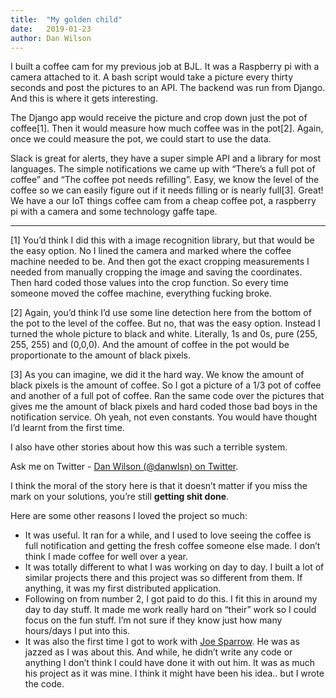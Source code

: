 ```yaml
---
title:  "My golden child"
date:   2019-01-23
author: Dan Wilson
---
```


I built a coffee cam for my previous job at BJL. It was a Raspberry pi with a camera attached to it. A bash script would take a picture every thirty seconds and post the pictures to an API. The backend was run from Django. And this is where it gets interesting.

The Django app would receive the picture and crop down just the pot of coffee[1]. Then it would measure how much coffee was in the pot[2]. Again, once we could measure the pot, we could start to use the data.

Slack is great for alerts, they have a super simple API and a library for most languages. The simple notifications we came up with “There’s a full pot of coffee” and “The coffee pot needs refilling”. Easy, we know the level of the coffee so we can easily figure out if it needs filling or is nearly full[3]. Great! We have a our IoT things coffee cam from a cheap coffee pot, a raspberry pi with a camera and some technology gaffe tape.

---


[1] You’d think I did this with a image recognition library, but that would be the easy option. No I lined the camera and marked where the coffee machine needed to be. And then got the exact cropping measurements I needed from manually cropping the image and saving the coordinates. Then hard coded those values into the crop function. So every time someone moved the coffee machine, everything fucking broke. 

[2] Again, you’d think I’d use some line detection here from the bottom of the pot to the level of the coffee. But no, that was the easy option. Instead I turned the whole picture to black and white. Literally, 1s and 0s, pure (255, 255, 255) and (0,0,0). And the amount of coffee in the pot would be proportionate to the amount of black pixels. 

[3] As you can imagine, we did it the hard way. We know the amount of black pixels is the amount of coffee. So I got a picture of a 1/3 pot of coffee and another of a full pot of coffee. Ran the same code over the pictures that gives me the amount of black pixels and hard coded those bad boys in the notification service. Oh yeah, not even constants. You would have thought I’d learnt from the first time.

I also have other stories about how this was such a terrible system.

Ask me on Twitter - [Dan Wilson (@danwlsn) on Twitter](https://twitter.com/danwlsn/).

I think the moral of the story here is that it doesn’t matter if you miss the mark on your solutions, you’re still **getting shit done**.

Here are some other reasons I loved the project so much:

- It was useful. It ran for a while, and I used to love seeing the coffee is full notification and getting the fresh coffee someone else made. I don’t think I made coffee for well over a year. 
- It was totally different to what I was working on day to day. I built a lot of similar projects there and this project was so different from them. If anything, it was my first distributed application.
- Following on from number 2, I got paid to do this. I fit this in around my day to day stuff. It made me work really hard on “their” work so I could focus on the fun stuff. I’m not sure if they know just how many hours/days I put into this.
- It was also the first time I got to work with [Joe Sparrow](https://twitter.com/ANewBandADay). He was as jazzed as I was about this. And while, he didn’t write any code or anything I don’t think I could have done it with out him. It was as much his project as it was mine. I think it might have been his idea.. but I wrote the code.
